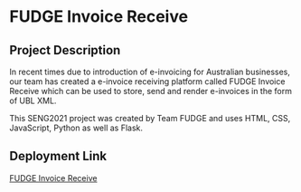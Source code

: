 # FUDGE Invoice Receive
## Project Description
In recent times due to introduction of e-invoicing for Australian businesses, our team has created a e-invoice receiving platform called FUDGE Invoice Receive which can be used to store, send and render e-invoices in the form of UBL XML.

This SENG2021 project was created by Team FUDGE and uses HTML, CSS, JavaScript, Python as well as Flask.

## Deployment Link
[FUDGE Invoice Receive](http://invoiceplatform-env.eba-9xzpwpa2.us-east-1.elasticbeanstalk.com/?fbclid=IwAR1it9Wr5JDj0VjZMKlNOIUhEpWLoYtG64CsPrNFOuK9DGF4J1-9AeGsCLs)